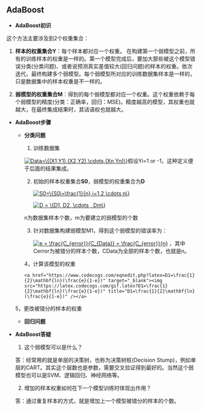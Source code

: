 ## AdaBoost

* **AdaBoost初识**

这个方法主要涉及到2个权重集合：

1. **样本的权重集合Y**：每个样本都对应一个权重。 在构建第一个弱模型之前，所有的训练样本的权重是一样的。第一个模型完成后，要加大那些被这个模型错误分类(分类问题)、或者说预测真实差值较大(回归问题)的样本的权重。依次迭代，最终构建多个弱模型。每个弱模型所对应的训练数据集样本是一样的，只是数据集中的样本权重是不一样的。

2. **弱模型的权重集合M**：得到的每个弱模型都对应一个权重。这个权重依赖于每个弱模型的精度(分类：正确率，回归：MSE)。精度越高的模型，其权重也就越大，在最终集成结果时，其话语权也就越大。

* **AdaBoost步骤**

  * **分类问题**
  
    1. 训练数据集
    
      <a href="https://www.codecogs.com/eqnedit.php?latex=Data=\{(X1,Y1),(X2,Y2),\cdots,(Xn,Yn)\}" target="_blank"><img src="https://latex.codecogs.com/gif.latex?Data=\{(X1,Y1),(X2,Y2),\cdots,(Xn,Yn)\}" title="Data=\{(X1,Y1),(X2,Y2),\cdots,(Xn,Yn)\}" /></a>假设Yi=1 or -1，这种定义便于后面的结果集成。
   
    2. 初始的样本权重集合**S0**，弱模型的权重集合为**D**
   
       <a href="https://www.codecogs.com/eqnedit.php?latex=S0=\{S0i=\frac{1}{n},i=1,2,\cdots&space;n\}" target="_blank"><img src="https://latex.codecogs.com/gif.latex?S0=\{S0i=\frac{1}{n},i=1,2,\cdots&space;n\}" title="S0=\{S0i=\frac{1}{n},i=1,2,\cdots n\}" /></a>
   
       <a href="https://www.codecogs.com/eqnedit.php?latex=D&space;=&space;\{D1,&space;D2,&space;\cdots&space;,&space;Dm\}" target="_blank"><img src="https://latex.codecogs.com/gif.latex?D&space;=&space;\{D1,&space;D2,&space;\cdots&space;,&space;Dm\}" title="D = \{D1, D2, \cdots , Dm\}" /></a>
       
      n为数据集样本个数，m为要建立的弱模型的个数
   
      3. 针对数据集构建弱模型M1，得到这个弱模型的错误率为：
   
            <a href="https://www.codecogs.com/eqnedit.php?latex=e&space;=&space;\frac{C_{error}}{C_{Data}}&space;=&space;\frac{C_{error}}{n}" target="_blank"><img src="https://latex.codecogs.com/gif.latex?e&space;=&space;\frac{C_{error}}{C_{Data}}&space;=&space;\frac{C_{error}}{n}" title="e = \frac{C_{error}}{C_{Data}} = \frac{C_{error}}{n}" /></a>
       ，其中Cerror为被错分的样本个数，CData为全部的样本个数，也就是n。
   
     4，计算该模型的权重
   
        <a href="https://www.codecogs.com/eqnedit.php?latex=D1=\frac{1}{2}\mathbf{ln}(\frac{e}{1-e})" target="_blank"><img src="https://latex.codecogs.com/gif.latex?D1=\frac{1}{2}\mathbf{ln}(\frac{e}{1-e})" title="D1=\frac{1}{2}\mathbf{ln}(\frac{e}{1-e})" /></a>
   
   5，更改被错分的样本的权重
   
   
   
   
   
  
  
  
  * **回归问题**  
  
   
* **AdaBoost答疑**   
   1. 这个弱模型可以是什么？
   
   答：经常用的就是单层的决策树，也称为决策树桩(Decision Stump)，例如单层的CART。其实这个层数也是参数，需要交叉验证得到最好的。当然这个弱模型也可以是SVM、逻辑回归、神经网络等。
   
   2. 增加的样本权重如何在下一个模型训练时体现出作用？
   
   答：通过重复样本的方式，就是增加上一个模型被错分的样本的个数。
  
